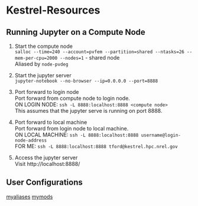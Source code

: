 # Kestrel-Resources

## Running Jupyter on a Compute Node

1. Start the compute node  
`salloc --time=240 --account=pvfem --partition=shared --ntasks=26 --mem-per-cpu=2000 --nodes=1` - shared node  
Aliased by `node-pvdeg`
   
2. Start the jupyter server  
`jupyter-notebook --no-browser --ip=0.0.0.0 --port=8888`

3. Port forward to login node  
Port forward from compute node to login node.  
ON LOGIN NODE: `ssh -L 8888:localhost:8888 <compute node>`  
This assumes that the jupyter serve is running on port 8888.  
   
4. Port forward to local machine  
Port forward from login node to local machine.  
ON LOCAL MACHINE: `ssh -L 8888:localhost:8888 username@login-node-address`  
FOR ME: `ssh -L 8888:localhost:8888 tford@kestrel.hpc.nrel.gov`

5. Access the jupyter server  
Visit http://localhost:8888/

## User Configurations
[myaliases](myaliases)
[mymods](mymods)
